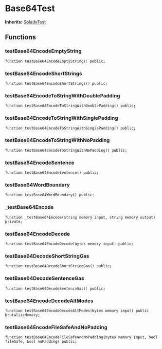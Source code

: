 # Base64Test
**Inherits:**
[SoladyTest](/lib/solady/test/utils/SoladyTest.sol/contract.SoladyTest.md)


## Functions
### testBase64EncodeEmptyString


```solidity
function testBase64EncodeEmptyString() public;
```

### testBase64EncodeShortStrings


```solidity
function testBase64EncodeShortStrings() public;
```

### testBase64EncodeToStringWithDoublePadding


```solidity
function testBase64EncodeToStringWithDoublePadding() public;
```

### testBase64EncodeToStringWithSinglePadding


```solidity
function testBase64EncodeToStringWithSinglePadding() public;
```

### testBase64EncodeToStringWithNoPadding


```solidity
function testBase64EncodeToStringWithNoPadding() public;
```

### testBase64EncodeSentence


```solidity
function testBase64EncodeSentence() public;
```

### testBase64WordBoundary


```solidity
function testBase64WordBoundary() public;
```

### _testBase64Encode


```solidity
function _testBase64Encode(string memory input, string memory output) private;
```

### testBase64EncodeDecode


```solidity
function testBase64EncodeDecode(bytes memory input) public;
```

### testBase64DecodeShortStringGas


```solidity
function testBase64DecodeShortStringGas() public;
```

### testBase64DecodeSentenceGas


```solidity
function testBase64DecodeSentenceGas() public;
```

### testBase64EncodeDecodeAltModes


```solidity
function testBase64EncodeDecodeAltModes(bytes memory input) public brutalizeMemory;
```

### testBase64EncodeFileSafeAndNoPadding


```solidity
function testBase64EncodeFileSafeAndNoPadding(bytes memory input, bool fileSafe, bool noPadding) public;
```

